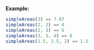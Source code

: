 **Example:**

```javascript
simpleAreas(3) == 7.07
simpleAreas(2, 2) == 4
simpleAreas(2, 3) == 6
simpleAreas(3, 5, 4) == 6
simpleAreas(1.5, 2.5, 2) == 1.5
```
